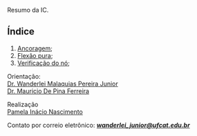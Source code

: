 <p align="justify">
Resumo da IC.
</p> 

<h2>Índice</h2>

1. [Ancoragem](https://wmpjrufg.github.io/2122ICPINASCIMENTO/ANCORAGEM/ANCORAGEM.html);
1. [Flexão pura](https://wmpjrufg.github.io/2122ICPINASCIMENTO/FPURA.html);
1. [Verificação do nó](https://wmpjrufg.github.io/2122ICPINASCIMENTO/BIELANO.html);

Orientação:  
[Dr. Wanderlei Malaquias Pereira Junior](http://lattes.cnpq.br/2268506213083114)  
[Dr. Mauricio De Pina Ferreira](http://lattes.cnpq.br/4242041552985485)   

Realização  
[Pamela Inácio Nascimento]()  

Contato por correio eletrônico: _**wanderlei_junior@ufcat.edu.br**_
